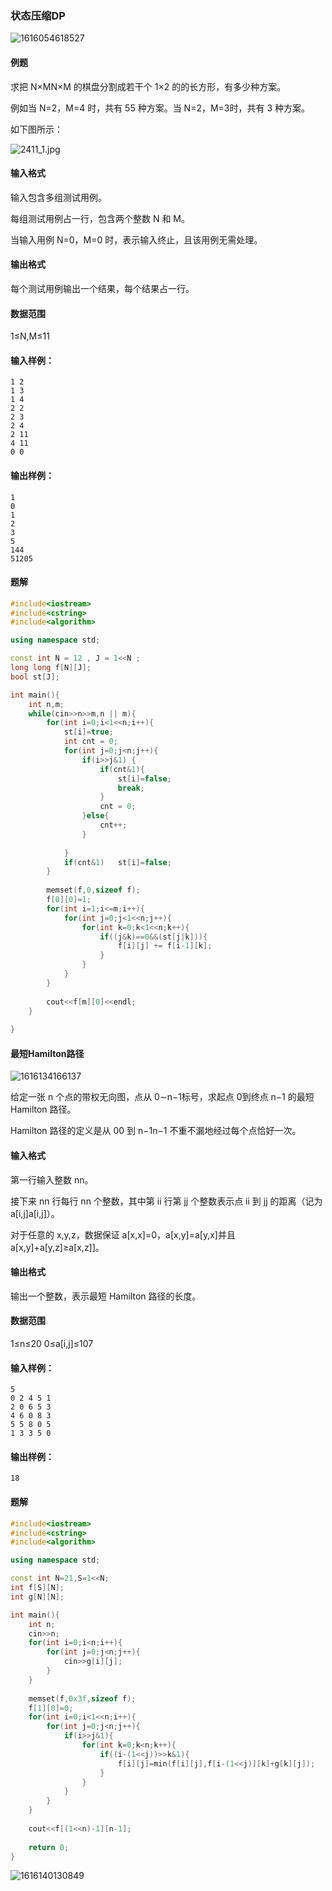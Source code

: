 ### 状态压缩DP

![1616054618527](.Image/1616054618527.png)





#### 例题

求把 N×MN×M 的棋盘分割成若干个 1×2 的的长方形，有多少种方案。

例如当 N=2，M=4 时，共有 55 种方案。当 N=2，M=3时，共有 3 种方案。

如下图所示：

![2411_1.jpg](.Image/19_4dd1644c20-2411_1.jpg)

#### 输入格式

输入包含多组测试用例。

每组测试用例占一行，包含两个整数 N 和 M。

当输入用例 N=0，M=0 时，表示输入终止，且该用例无需处理。

#### 输出格式

每个测试用例输出一个结果，每个结果占一行。

#### 数据范围

1≤N,M≤11

#### 输入样例：

```
1 2
1 3
1 4
2 2
2 3
2 4
2 11
4 11
0 0
```

#### 输出样例：

```
1
0
1
2
3
5
144
51205
```

#### 题解

```c++
#include<iostream>
#include<cstring>
#include<algorithm>

using namespace std;

const int N = 12 , J = 1<<N ;
long long f[N][J];
bool st[J];

int main(){
    int n,m;
    while(cin>>n>>m,n || m){
        for(int i=0;i<1<<n;i++){
            st[i]=true;
            int cnt = 0;
            for(int j=0;j<n;j++){
                if(i>>j&1) {
                    if(cnt&1){
                        st[i]=false;
                        break;
                    }
                    cnt = 0;
                }else{
                    cnt++;
                }
                
            }
            if(cnt&1)	st[i]=false;
        }
        
        memset(f,0,sizeof f);
        f[0][0]=1;
        for(int i=1;i<=m;i++){
            for(int j=0;j<1<<n;j++){
                for(int k=0;k<1<<n;k++){
                    if((j&k)==0&&(st[j|k])){
                        f[i][j] += f[i-1][k]; 
                    }
                }
            }
        }
        
        cout<<f[m][0]<<endl;
    }
    
}
```





####  最短Hamilton路径

![1616134166137](.Image/1616134166137.png)

给定一张 n 个点的带权无向图，点从 0∼n−1标号，求起点 0到终点 n−1 的最短 Hamilton 路径。

Hamilton 路径的定义是从 00 到 n−1n−1 不重不漏地经过每个点恰好一次。

#### 输入格式

第一行输入整数 nn。

接下来 nn 行每行 nn 个整数，其中第 ii 行第 jj 个整数表示点 ii 到 jj 的距离（记为 a[i,j]a[i,j]）。

对于任意的 x,y,z，数据保证 a[x,x]=0，a[x,y]=a[y,x]并且 a[x,y]+a[y,z]≥a[x,z]]。

#### 输出格式

输出一个整数，表示最短 Hamilton 路径的长度。

#### 数据范围

1≤n≤20
0≤a[i,j]≤107

#### 输入样例：

```
5
0 2 4 5 1
2 0 6 5 3
4 6 0 8 3
5 5 8 0 5
1 3 3 5 0
```

#### 输出样例：

```
18
```

#### 题解

```c++
#include<iostream>
#include<cstring>
#include<algorithm>

using namespace std;

const int N=21,S=1<<N;
int f[S][N];
int g[N][N];

int main(){
    int n;
    cin>>n;
    for(int i=0;i<n;i++){
        for(int j=0;j<n;j++){
            cin>>g[i][j];
        }
    }
    
    memset(f,0x3f,sizeof f);
    f[1][0]=0;
    for(int i=0;i<1<<n;i++){
        for(int j=0;j<n;j++){
            if(i>>j&1){
                for(int k=0;k<n;k++){
                    if((i-(1<<j))>>k&1){
                        f[i][j]=min(f[i][j],f[i-(1<<j)][k]+g[k][j]);
                    }
                }
            }
        }
    }
    
    cout<<f[(1<<n)-1][n-1];
    
    return 0;
}
```































![1616140130849](.Image/1616140130849.png)







